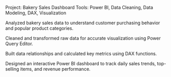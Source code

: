 Project: Bakery Sales Dashboard
Tools: Power BI, Data Cleaning, Data Modeling, DAX, Visualization

Analyzed bakery sales data to understand customer purchasing behavior and popular product categories.

Cleaned and transformed raw data for accurate visualization using Power Query Editor.

Built data relationships and calculated key metrics using DAX functions.

Designed an interactive Power BI dashboard to track daily sales trends, top-selling items, and revenue performance.
